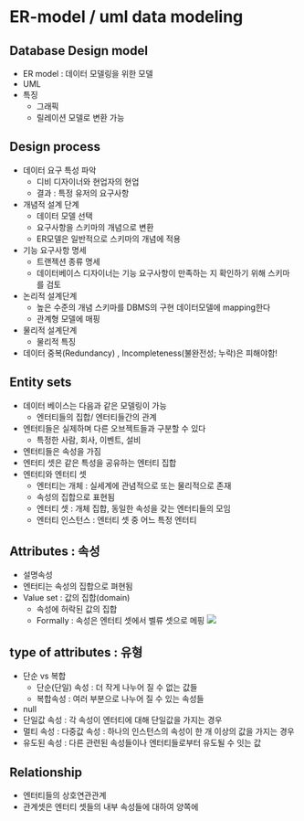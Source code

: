 # ER-model / uml data modeling
## Database Design model
- ER model : 데이터 모델링을 위한 모델
- UML
- 특징
	- 그래픽
	- 릴레이션 모델로 변환 가능

## Design process
- 데이터 요구 특성 파악
	- 디비 디자이너와 현업자의 현업
	- 결과 : 특정 유저의 요구사항
- 개념적 설계 단계
	- 데이터 모델 선택
	- 요구사항을 스키마의 개념으로 변환
	- ER모델은 일반적으로 스키마의 개념에 적용
- 기능 요구사항 명세
	- 트랜젝션 종류 명세
	- 데이터베이스 디자이너는 기능 요구사항이 만족하는 지 확인하기 위해 스키마를 검토
- 논리적 설계단계
	- 높은 수준의 개념 스키마를 DBMS의 구현 데이터모델에 mapping한다
	- 관계형 모델에 매핑
- 물리적 설계단계
	- 물리적 특징
- 데이터 중복(Redundancy) , Incompleteness(불완전성; 누락)은 피해야함!

## Entity sets
- 데이터 베이스는 다음과 같은 모델링이 가능
	- 엔터티들의 집합/ 엔터티들간의 관계
- 엔터티들은 실제하며 다른 오브젝트들과 구분할 수 있다
	- 특정한 사람, 회사, 이벤트, 설비
- 엔터티들은 속성을 가짐
- 엔터티 셋은 같은 특성을 공유하는 엔터티 집합
- 엔터티와 엔터티 셋
	- 엔터티는 개체 : 실세계에 관념적으로 또는 물리적으로 존재
	- 속성의 집합으로 표현됨
	- 엔터티 셋 : 개체 집합, 동일한 속성을 갖는 엔터티들의 모임
	- 엔터티 인스턴스 : 엔터티 셋 중 어느 특정 엔터티

## Attributes : 속성
- 설명속성
- 엔터티는 속성의 집합으로 펴현됨
- Value set : 값의 집합(domain)
	- 속성에 허락된 값의 집합
	- Formally : 속성은 엔터티 셋에서 벨류 셋으로 메핑
![](https://i.imgur.com/pOv0xx8.png)

## type of attributes : 유형
- 단순 vs 복합 
	- 단순(단일) 속성 : 더 작게 나누어 질 수 없는 값들
	- 복합속성 : 여러 부분으로 나누어 질 수 있는 속성들
- null 
- 단일값 속성 : 각 속성이 엔터티에 대해 단일값을 가지는 경우
- 멀티 속성 : 다중값 속성 : 하나의 인스턴스의 속성이 한 개 이상의 값을 가지는 경우
- 유도된 속성 : 다른 관련된 속성들이나 엔터티들로부터 유도될 수 잇는 값

## Relationship
- 엔터티들의 상호연관관계
- 관계셋은 엔터티 셋들의 내부 속성들에 대하여 양쪽에 